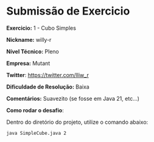 # Submissão de Exercicio

**Exercicio:** 1 - Cubo Simples

**Nickname:** willy-r

**Nível Técnico:** Pleno

**Empresa:** Mutant

**Twitter**: https://twitter.com/lliw_r

**Dificuldade de Resolução:** Baixa

**Comentários:** Suavezito (se fosse em Java 21, etc...)

**Como rodar o desafio**: 

Dentro do diretório do projeto, utilize o comando abaixo: 
```bash
java SimpleCube.java 2
```

